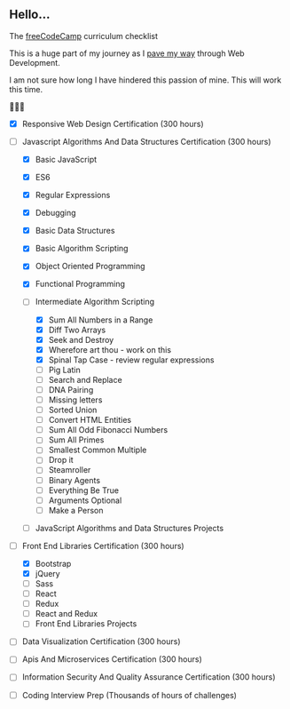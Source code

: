 ## Hello...

The [freeCodeCamp](https://www.freecodecamp.com/about/) curriculum checklist

This is a huge part of my journey as I [pave my way](https://github.com/ramidem/RTWD) through Web Development.

I am not sure how long I have hindered this passion of mine. This will work this time.

🌽🌽🌽

- [x] Responsive Web Design Certification (300 hours)
- [ ] Javascript Algorithms And Data Structures Certification (300 hours)

  - [x] Basic JavaScript
  - [x] ES6
  - [x] Regular Expressions
  - [x] Debugging
  - [x] Basic Data Structures
  - [x] Basic Algorithm Scripting
  - [x] Object Oriented Programming
  - [x] Functional Programming
  - [ ] Intermediate Algorithm Scripting

    - [x] Sum All Numbers in a Range
    - [x] Diff Two Arrays
    - [x] Seek and Destroy
    - [x] Wherefore art thou - work on this
    - [x] Spinal Tap Case - review regular expressions
    - [ ] Pig Latin
    - [ ] Search and Replace
    - [ ] DNA Pairing
    - [ ] Missing letters
    - [ ] Sorted Union
    - [ ] Convert HTML Entities
    - [ ] Sum All Odd Fibonacci Numbers
    - [ ] Sum All Primes
    - [ ] Smallest Common Multiple
    - [ ] Drop it
    - [ ] Steamroller
    - [ ] Binary Agents
    - [ ] Everything Be True
    - [ ] Arguments Optional
    - [ ] Make a Person

  - [ ] JavaScript Algorithms and Data Structures Projects

- [ ] Front End Libraries Certification (300 hours)
  - [x] Bootstrap
  - [x] jQuery
  - [ ] Sass
  - [ ] React
  - [ ] Redux
  - [ ] React and Redux
  - [ ] Front End Libraries Projects
- [ ] Data Visualization Certification (300 hours)
- [ ] Apis And Microservices Certification (300 hours)
- [ ] Information Security And Quality Assurance Certification (300 hours)
- [ ] Coding Interview Prep (Thousands of hours of challenges)
